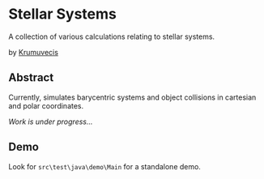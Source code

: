 # Stellar Systems

A collection of various calculations relating to stellar systems.

by [Krumuvecis](https://github.com/Krumuvecis)


## Abstract

Currently, simulates barycentric systems and object collisions in cartesian and polar coordinates.

_Work is under progress..._


## Demo

Look for `src\test\java\demo\Main` for a standalone demo.